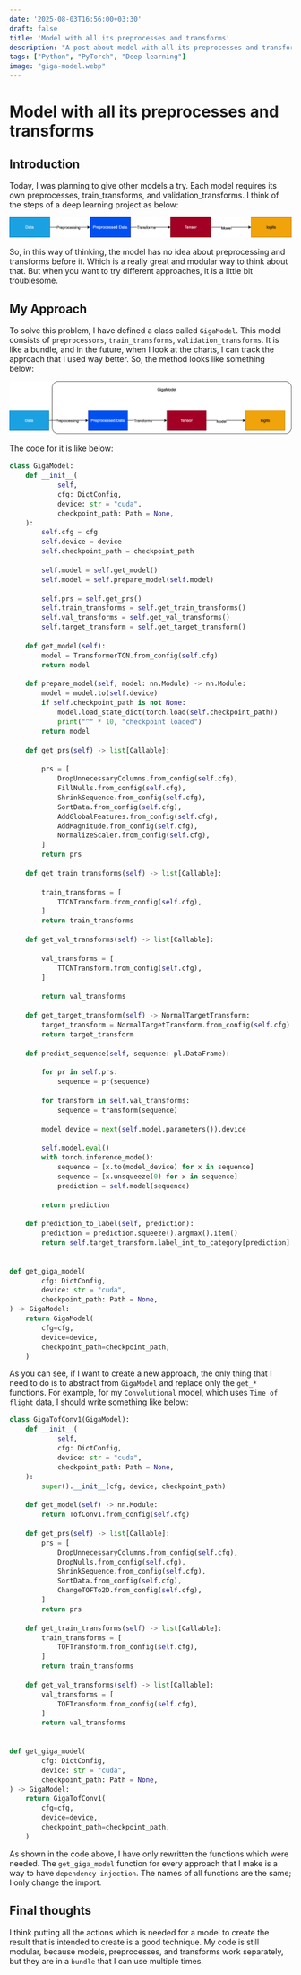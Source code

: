 ```yaml
---
date: '2025-08-03T16:56:00+03:30'
draft: false
title: 'Model with all its preprocesses and transforms'
description: "A post about model with all its preprocesses and transforms"
tags: ["Python", "PyTorch", "Deep-learning"]
image: "giga-model.webp"
---
```


# Model with all its preprocesses and transforms

## Introduction

Today, I was planning to give other models a try.
Each model requires its own preprocesses, train_transforms, and validation_transforms.
I think of the steps of a deep learning project as below:

![deep_learning](deep_learning.drawio.svg)

So, in this way of thinking, the model has no idea about preprocessing
and transforms before it.
Which is a really great and modular way to think about that.
But when you want to try different approaches, it is a little bit troublesome.

## My Approach

To solve this problem, I have defined a class called `GigaModel`.
This model consists of `preprocessors`, `train_transforms`, `validation_transforms`.
It is like a bundle, and in the future, when I look at the charts, I can
track the approach that I used way better.
So, the method looks like something below:

![giga_model](giga_model.drawio.svg)

The code for it is like below:

```python
class GigaModel:
    def __init__(
            self,
            cfg: DictConfig,
            device: str = "cuda",
            checkpoint_path: Path = None,
    ):
        self.cfg = cfg
        self.device = device
        self.checkpoint_path = checkpoint_path

        self.model = self.get_model()
        self.model = self.prepare_model(self.model)

        self.prs = self.get_prs()
        self.train_transforms = self.get_train_transforms()
        self.val_transforms = self.get_val_transforms()
        self.target_transform = self.get_target_transform()

    def get_model(self):
        model = TransformerTCN.from_config(self.cfg)
        return model

    def prepare_model(self, model: nn.Module) -> nn.Module:
        model = model.to(self.device)
        if self.checkpoint_path is not None:
            model.load_state_dict(torch.load(self.checkpoint_path))
            print("^" * 10, "checkpoint loaded")
        return model

    def get_prs(self) -> list[Callable]:

        prs = [
            DropUnnecessaryColumns.from_config(self.cfg),
            FillNulls.from_config(self.cfg),
            ShrinkSequence.from_config(self.cfg),
            SortData.from_config(self.cfg),
            AddGlobalFeatures.from_config(self.cfg),
            AddMagnitude.from_config(self.cfg),
            NormalizeScaler.from_config(self.cfg),
        ]
        return prs

    def get_train_transforms(self) -> list[Callable]:

        train_transforms = [
            TTCNTransform.from_config(self.cfg),
        ]
        return train_transforms

    def get_val_transforms(self) -> list[Callable]:

        val_transforms = [
            TTCNTransform.from_config(self.cfg),
        ]

        return val_transforms

    def get_target_transform(self) -> NormalTargetTransform:
        target_transform = NormalTargetTransform.from_config(self.cfg)
        return target_transform

    def predict_sequence(self, sequence: pl.DataFrame):

        for pr in self.prs:
            sequence = pr(sequence)

        for transform in self.val_transforms:
            sequence = transform(sequence)

        model_device = next(self.model.parameters()).device

        self.model.eval()
        with torch.inference_mode():
            sequence = [x.to(model_device) for x in sequence]
            sequence = [x.unsqueeze(0) for x in sequence]
            prediction = self.model(sequence)

        return prediction

    def prediction_to_label(self, prediction):
        prediction = prediction.squeeze().argmax().item()
        return self.target_transform.label_int_to_category[prediction]


def get_giga_model(
        cfg: DictConfig,
        device: str = "cuda",
        checkpoint_path: Path = None,
) -> GigaModel:
    return GigaModel(
        cfg=cfg,
        device=device,
        checkpoint_path=checkpoint_path,
    )
```

As you can see, if I want to create a new approach,
the only thing that I need to do is to abstract from `GigaModel`
and replace only the `get_*` functions.
For example, for my `Convolutional` model, which uses `Time of flight` data,
I should write something like below:

```python
class GigaTofConv1(GigaModel):
    def __init__(
            self,
            cfg: DictConfig,
            device: str = "cuda",
            checkpoint_path: Path = None,
    ):
        super().__init__(cfg, device, checkpoint_path)

    def get_model(self) -> nn.Module:
        return TofConv1.from_config(self.cfg)

    def get_prs(self) -> list[Callable]:
        prs = [
            DropUnnecessaryColumns.from_config(self.cfg),
            DropNulls.from_config(self.cfg),
            ShrinkSequence.from_config(self.cfg),
            SortData.from_config(self.cfg),
            ChangeTOFTo2D.from_config(self.cfg),
        ]
        return prs

    def get_train_transforms(self) -> list[Callable]:
        train_transforms = [
            TOFTransform.from_config(self.cfg),
        ]
        return train_transforms

    def get_val_transforms(self) -> list[Callable]:
        val_transforms = [
            TOFTransform.from_config(self.cfg),
        ]
        return val_transforms


def get_giga_model(
        cfg: DictConfig,
        device: str = "cuda",
        checkpoint_path: Path = None,
) -> GigaModel:
    return GigaTofConv1(
        cfg=cfg,
        device=device,
        checkpoint_path=checkpoint_path,
    )
```

As shown in the code above, I have only rewritten the functions which
were needed.
The `get_giga_model` function for every approach that I make is a way to have
`dependency injection`.
The names of all functions are the same; I only change the import.

## Final thoughts

I think putting all the actions which is needed for a model to create
the result that is intended to create is a good technique.
My code is still modular, because models, preprocesses, and transforms
work separately, but they are in a `bundle` that I can use multiple times.
